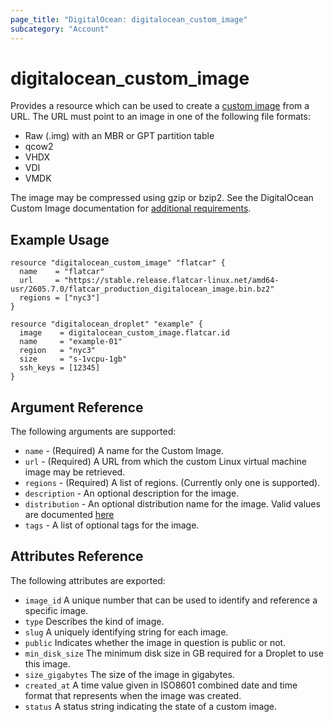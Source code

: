 ```yaml
---
page_title: "DigitalOcean: digitalocean_custom_image"
subcategory: "Account"
---
```


# digitalocean\_custom\_image

Provides a resource which can be used to create a [custom image](https://www.digitalocean.com/docs/images/custom-images/)
from a URL. The URL must point to an image in one of the following file formats:

- Raw (.img) with an MBR or GPT partition table
- qcow2
- VHDX
- VDI
- VMDK

The image may be compressed using gzip or bzip2. See the DigitalOcean Custom
Image documentation for [additional requirements](https://www.digitalocean.com/docs/images/custom-images/#image-requirements).

## Example Usage

```hcl
resource "digitalocean_custom_image" "flatcar" {
  name    = "flatcar"
  url     = "https://stable.release.flatcar-linux.net/amd64-usr/2605.7.0/flatcar_production_digitalocean_image.bin.bz2"
  regions = ["nyc3"]
}

resource "digitalocean_droplet" "example" {
  image    = digitalocean_custom_image.flatcar.id
  name     = "example-01"
  region   = "nyc3"
  size     = "s-1vcpu-1gb"
  ssh_keys = [12345]
}
```

## Argument Reference

The following arguments are supported:

* `name` - (Required) A name for the Custom Image.
* `url` - (Required) A URL from which the custom Linux virtual machine image may be retrieved.
* `regions` - (Required) A list of regions. (Currently only one is supported).
* `description` - An optional description for the image.
* `distribution` - An optional distribution name for the image. Valid values are documented [here](https://docs.digitalocean.com/reference/api/api-reference/#operation/create_custom_image)
* `tags` - A list of optional tags for the image.

## Attributes Reference

The following attributes are exported:

* `image_id` A unique number that can be used to identify and reference a specific image.
* `type` Describes the kind of image.
* `slug` A uniquely identifying string for each image.
* `public` Indicates whether the image in question is public or not.
* `min_disk_size` The minimum disk size in GB required for a Droplet to use this image.
* `size_gigabytes` The size of the image in gigabytes.
* `created_at` A time value given in ISO8601 combined date and time format that represents when the image was created.
* `status` A status string indicating the state of a custom image.
